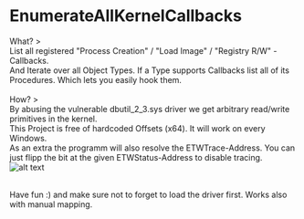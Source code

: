 # EnumerateAllKernelCallbacks
What? > </br>
List all registered "Process Creation" / "Load Image" / "Registry R/W" - Callbacks.</br>
And Iterate over all Object Types. If a Type supports Callbacks list all of its Procedures. Which lets you easily hook them.</br></br>
How? > </br>
By abusing the vulnerable dbutil_2_3.sys driver we get arbitrary read/write primitives in the kernel. </br>
This Project is free of hardcoded Offsets (x64). It will work on every Windows. </br>
As an extra the programm will also resolve the ETWTrace-Address. You can just flipp the bit at the given ETWStatus-Address to disable tracing.</br>
![alt text](https://github.com/Flerov/EAKC-EnumAllKernelCallbacks/blob/main/shot.png?raw=true)
</br></br>

Have fun :) and make sure not to forget to load the driver first. Works also with manual mapping.

